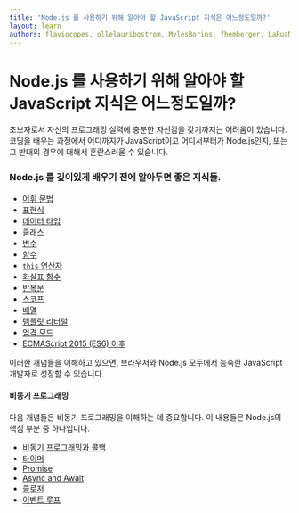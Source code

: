 ```yaml
---
title: 'Node.js 를 사용하기 위해 알아야 할 JavaScript 지식은 어느정도일까?'
layout: learn
authors: flaviocopes, ollelauribostrom, MylesBorins, fhemberger, LaRuaNa, ahmadawais, elanandkumar, ovflowd, vaishnav-mk
---
```


# Node.js 를 사용하기 위해 알아야 할 JavaScript 지식은 어느정도일까?

초보자로서 자신의 프로그래밍 실력에 충분한 자신감을 갖기까지는 어려움이 있습니다. 코딩을 배우는 과정에서 어디까지가 JavaScript이고 어디서부터가 Node.js인지, 또는 그 반대의 경우에 대해서 혼란스러울 수 있습니다.

### Node.js 를 깊이있게 배우기 전에 알아두면 좋은 지식들.

- [어휘 문법](https://developer.mozilla.org/en-US/docs/Web/JavaScript/Reference/Lexical_grammar)
- [표현식](https://developer.mozilla.org/en-US/docs/Web/JavaScript/Reference/Operators)
- [데이터 타입](https://developer.mozilla.org/en-US/docs/Web/JavaScript/Data_structures)
- [클래스](https://developer.mozilla.org/en-US/docs/Web/JavaScript/Reference/Classes)
- [변수](https://developer.mozilla.org/en-US/docs/Learn/JavaScript/First_steps/Variables#what_is_a_variable)
- [함수](https://developer.mozilla.org/en-US/docs/Web/JavaScript/Guide/Functions)
- [`this` 연산자](https://developer.mozilla.org/en-US/docs/Web/JavaScript/Reference/Operators/this)
- [화살표 함수](https://developer.mozilla.org/en-US/docs/Web/JavaScript/Reference/Functions/Arrow_functions)
- [반복문](https://developer.mozilla.org/en-US/docs/Web/JavaScript/Guide/Loops_and_iteration)
- [스코프](https://developer.mozilla.org/en-US/docs/Glossary/Scope)
- [배열](https://developer.mozilla.org/en-US/docs/Web/JavaScript/Reference/Global_Objects/Array)
- [템플릿 리터럴](https://developer.mozilla.org/en-US/docs/Web/JavaScript/Reference/Template_literals)
- [엄격 모드](https://developer.mozilla.org/en-US/docs/Web/JavaScript/Reference/Strict_mode)
- [ECMAScript 2015 (ES6) 이후](/learn/getting-started/ecmascript-2015-es6-and-beyond)

이러한 개념들을 이해하고 있으면, 브라우저와 Node.js 모두에서 능숙한 JavaScript 개발자로 성장할 수 있습니다.

#### 비동기 프로그래밍

다음 개념들은 비동기 프로그래밍을 이해하는 데 중요합니다. 이 내용들은 Node.js의 핵심 부분 중 하나입니다.

- [비동기 프로그래밍과 콜백](https://developer.mozilla.org/en-US/docs/Learn/JavaScript/Asynchronous/Introducing)
- [타이머](https://developer.mozilla.org/en-US/docs/Web/API/setTimeout)
- [Promise](https://developer.mozilla.org/en-US/docs/Web/JavaScript/Guide/Using_promises)
- [Async and Await](https://developer.mozilla.org/en-US/docs/Web/JavaScript/Reference/Statements/async_function)
- [클로저](https://developer.mozilla.org/en-US/docs/Web/JavaScript/Closures)
- [이벤트 루프](https://developer.mozilla.org/en-US/docs/Web/JavaScript/EventLoop)
